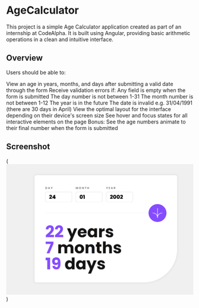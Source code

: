# AgeCalculator

This project is a simple Age Calculator application created as part of an internship at CodeAlpha. It is built using Angular, providing basic arithmetic operations in a clean and intuitive interface.

## Overview

Users should be able to:

View an age in years, months, and days after submitting a valid date through the form
Receive validation errors if:
Any field is empty when the form is submitted
The day number is not between 1-31
The month number is not between 1-12
The year is in the future
The date is invalid e.g. 31/04/1991 (there are 30 days in April)
View the optimal layout for the interface depending on their device's screen size
See hover and focus states for all interactive elements on the page
Bonus: See the age numbers animate to their final number when the form is submitted

## Screenshot

(![alt text](<public/assets/images/Screenshot 2024-09-13 165120.png>))
